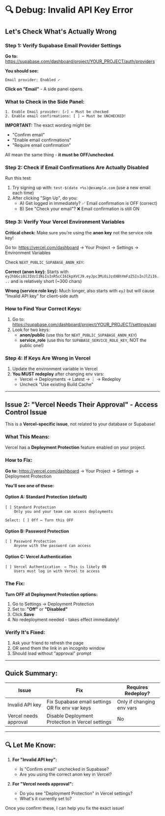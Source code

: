 # 🔍 Debug: Invalid API Key Error

## Let's Check What's Actually Wrong

### Step 1: Verify Supabase Email Provider Settings

**Go to:** https://supabase.com/dashboard/project/YOUR_PROJECT/auth/providers

**You should see:**
```
Email provider: Enabled ✓
```

**Click on "Email"** - A side panel opens.

### What to Check in the Side Panel:

```
1. Enable Email provider: [✓] ← Must be checked
2. Enable email confirmations: [ ] ← Must be UNCHECKED!
```

**IMPORTANT:** The exact wording might be:
- "Confirm email" 
- "Enable email confirmations"
- "Require email confirmation"

All mean the same thing - **it must be OFF/unchecked**.

### Step 2: Check if Email Confirmations Are Actually Disabled

Run this test:
1. Try signing up with: `test-$(date +%s)@example.com` (use a new email each time)
2. After clicking "Sign Up", do you:
   - A) Get logged in immediately? ✅ Email confirmation is OFF (correct)
   - B) See "Check your email"? ❌ Email confirmation is still ON

### Step 3: Verify Your Vercel Environment Variables

**Critical check:** Make sure you're using the **anon key** not the service role key!

Go to: https://vercel.com/dashboard → Your Project → Settings → Environment Variables

Check `NEXT_PUBLIC_SUPABASE_ANON_KEY`:

**Correct (anon key):** Starts with `eyJhbGciOiJIUzI1NiIsInR5cCI6IkpXVCJ9.eyJpc3MiOiJzdXBhYmFzZSIsInJlZiI6...` and is relatively short (~300 chars)

**Wrong (service role key):** Much longer, also starts with `eyJ` but will cause "Invalid API key" for client-side auth

### How to Find Your Correct Keys:

1. Go to: https://supabase.com/dashboard/project/YOUR_PROJECT/settings/api
2. Look for two keys:
   - **anon/public** (use this for `NEXT_PUBLIC_SUPABASE_ANON_KEY`)
   - **service_role** (use this for `SUPABASE_SERVICE_ROLE_KEY`, NOT the public one!)

### Step 4: If Keys Are Wrong in Vercel

1. Update the environment variable in Vercel
2. **You MUST redeploy** after changing env vars:
   - Vercel → Deployments → Latest → ⋮ → Redeploy
   - Uncheck "Use existing Build Cache"

---

## Issue 2: "Vercel Needs Their Approval" - Access Control Issue

This is a **Vercel-specific issue**, not related to your database or Supabase!

### What This Means:

Vercel has a **Deployment Protection** feature enabled on your project.

### How to Fix:

**Go to:** https://vercel.com/dashboard → Your Project → Settings → Deployment Protection

**You'll see one of these:**

#### Option A: Standard Protection (default)
```
[ ] Standard Protection
    Only you and your team can access deployments
    
Select: [ ] Off ← Turn this OFF
```

#### Option B: Password Protection
```
[ ] Password Protection
    Anyone with the password can access
```

#### Option C: Vercel Authentication
```
[ ] Vercel Authentication  ← This is likely ON
    Users must log in with Vercel to access
```

### The Fix:

**Turn OFF all Deployment Protection options:**

1. Go to Settings → Deployment Protection
2. Set to: **"Off"** or **"Disabled"**
3. Click **Save**
4. No redeployment needed - takes effect immediately!

### Verify It's Fixed:

1. Ask your friend to refresh the page
2. OR send them the link in an incognito window
3. Should load without "approval" prompt

---

## Quick Summary:

| Issue | Fix | Requires Redeploy? |
|-------|-----|-------------------|
| Invalid API key | Fix Supabase email settings OR fix env var keys | Only if changing env vars |
| Vercel needs approval | Disable Deployment Protection in Vercel settings | No |

---

## 🔍 Let Me Know:

1. **For "Invalid API key":** 
   - Is "Confirm email" unchecked in Supabase?
   - Are you using the correct anon key in Vercel?

2. **For "Vercel needs approval":**
   - Do you see "Deployment Protection" in Vercel settings?
   - What's it currently set to?

Once you confirm these, I can help you fix the exact issue!

